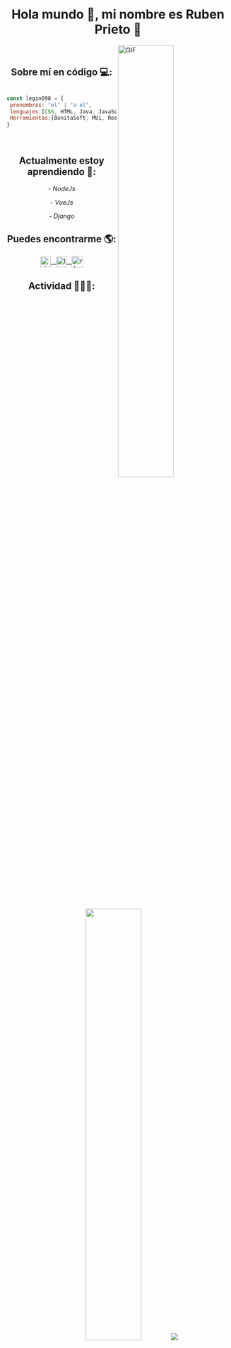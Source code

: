 <h1 align="center">Hola mundo 👋, mi nombre es Ruben Prieto 👨</h1>

<img align="right" width="50%" alt="GIF" src="https://media.giphy.com/media/836HiJc7pgzy8iNXCn/giphy.gif" />

<br>
<h2 align="center">Sobre mí en código 💻:</h2>

```js

const legin098 = {
 pronombres: "el" | "a el",
 lenguajes:[CSS, HTML, Java, JavaScript, Python],
 Herramientas:[BonitaSoft, MUi, React, TailwindCss]
}

```
<br>
<h2 align="center">Actualmente estoy aprendiendo 📖:</h2>

<p align="center"><i>- NodeJs</i></p>
<p align="center"><i>- VueJs</i></p>
<p align="center"><i>- Django</i></p>

<h2 align="center">Puedes encontrarme 🌎:</h2>

<div align="center">
  <a href="https://www.linkedin.com/in/rbenprieto/">
    <img align="center" alt="rbenprieto | Linkedin" width="24px" src="https://github.com/TheDudeThatCode/TheDudeThatCode/blob/master/Assets/Linkedin.svg" />
  </a>
 
  <a href="https://www.instagram.com/jesuscruzsuarez">
    &nbsp
    <img align="center" alt="legin098 | Instagram" width="24px" src="https://github.com/TheDudeThatCode/TheDudeThatCode/blob/master/Assets/Instagram.svg" />
  </a>
 
  <a href="mailto:rubenhernandoprietosolano@gmail.com">
    &nbsp
    <img align="center" alt="rbenprieto | Gmail" width="26px" src="https://github.com/TheDudeThatCode/TheDudeThatCode/blob/master/Assets/Gmail.svg" />
  </a>
</div>

<h2 align="center">Actividad 👨🏼‍💻:</h2>

<div align="center">
 <img width="50%" src="https://github-readme-stats.vercel.app/api?username=rbenprieto&show_icons=true&hide_border=true" />
 <img src="https://github-readme-stats.vercel.app/api/top-langs/?username=rbenprieto&layout=compact&hide_border=true" /> 
</div>
